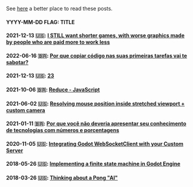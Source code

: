 See [here](https://lucascoelho.dev/blog) a better place to read these posts.

#### YYYY-MM-DD FLAG: TITLE
#### 2021-12-13 🇺🇸: [I STILL want shorter games, with worse graphics made by people who are paid more to work less](https://github.com/coelhucas/blog/issues/8)
#### 2022-06-16 🇧🇷: [Por que copiar código nas suas primeiras tarefas vai te sabotar?](https://github.com/coelhucas/blog/issues/6)
#### 2021-12-13 🇺🇸: [23](https://github.com/coelhucas/blog/issues/5)
#### 2021-10-06 🇧🇷: [Reduce - JavaScript](https://coelhucas.medium.com/reduce-javascript-7f00a06b0a80)
#### 2021-06-02 🇺🇸: [Resolving mouse position inside stretched viewport + custom camera](https://github.com/coelhucas/blog/issues/4)
#### 2021-01-11 🇧🇷: [Por que você não deveria apresentar seu conhecimento de tecnologias com números e porcentagens](https://coelhucas.medium.com/por-que-voc%C3%AA-n%C3%A3o-deveria-apresentar-seu-conhecimento-de-tecnologias-com-n%C3%BAmeros-e-porcentagens-1ae9638fd902)
#### 2020-11-05 🇺🇸: [Integrating Godot WebSocketClient with your Custom Server](https://github.com/coelhucas/blog/issues/3)
#### 2018-05-26 🇺🇸: [Implementing a finite state machine in Godot Engine](https://github.com/coelhucas/blog/issues/2)
#### 2018-03-26 🇺🇸: [Thinking about a Pong "AI"](https://github.com/coelhucas/blog/issues/1)
